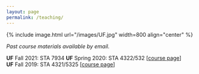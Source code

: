 ```yaml
---
layout: page
permalink: /teaching/
---
```

{% include image.html url="/images/UF.jpg" width=800 align="center" %}


*Past course materials available by email.*

**UF** Fall 2021: STA 7934 
**UF** Spring 2020: STA 4322/532 [[course page](/S20_STA4322)]  
**UF** Fall 2019: STA 4321/5325 [[course page](/F19_STA4321)]  
